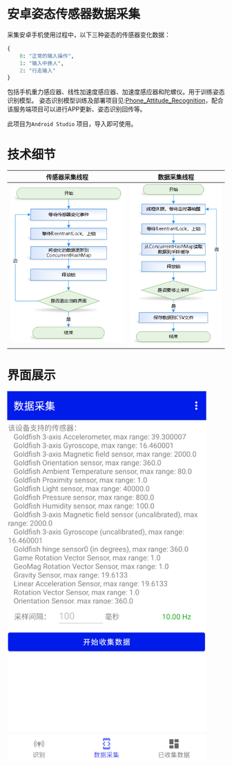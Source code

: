# 安卓姿态传感器数据采集
采集安卓手机使用过程中，以下三种姿态的传感器变化数据：
```python
{
    0: "正常的输入操作",
    1: "输入中换人",
    2: "行走输入"
}
```
包括手机重力感应器、线性加速度感应器、加速度感应器和陀螺仪。用于训练姿态识别模型。 姿态识别模型训练及部署项目见:[Phone_Attitude_Recognition](https://github.com/charent/Phone_Attitude_Recognition)，配合该服务端项目可以进行APP更新、姿态识别回传等。

此项目为`Android Studio` 项目，导入即可使用。


# 技术细节

| 传感器采集线程 | 数据采集线程 |
|---------------|--------------|
| ![sensor thread](img/sensor_thread.png) | ![collection thread](img/collection_thread.png) |

# 界面展示
![interface](img/interface.png)